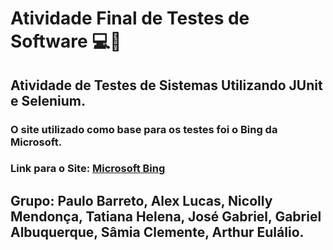 # Atividade Final de Testes de Software 💻🧪

## Atividade de Testes de Sistemas Utilizando JUnit e Selenium.

### O site utilizado como base para os testes foi o Bing da Microsoft.

### Link para o Site: <a href="https://www.bing.com/?cc=br">Microsoft Bing</a>

## Grupo: Paulo Barreto, Alex Lucas, Nicolly Mendonça, Tatiana Helena, José Gabriel, Gabriel Albuquerque, Sâmia Clemente, Arthur Eulálio.
